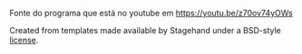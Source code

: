 Fonte do programa que está no youtube em
https://youtu.be/z70ov74yOWs

Created from templates made available by Stagehand under a BSD-style
[license](https://github.com/dart-lang/stagehand/blob/master/LICENSE).
